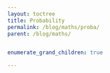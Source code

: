 ```yaml
---
layout: toctree
title: Probability
permalink: /blog/maths/proba/
parent: /blog/maths/


enumerate_grand_children: true

---
```

